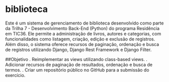 # biblioteca
Este é um sistema de gerenciamento de biblioteca desenvolvido como parte da Trilha 7 - Desenvolvimento Back-End (Python) do programa Residência em TIC36. Ele permite a administração de livros, autores e categorias, com funcionalidades como listagem, criação, edição e exclusão de registros. Além disso, o sistema oferece recursos de paginação, ordenação e busca de registros utilizando Django, Django Rest Framework e Django Filter.

##Objetivo
. Reimplementar as views utilizando class-based views.
. Adicionar recursos de paginação de resultados, ordenação e busca de termos.
. Criar um repositório público no GitHub para a submissão do exercício.
